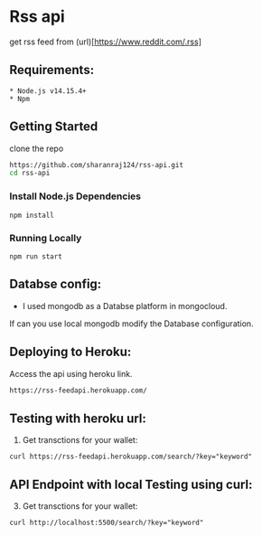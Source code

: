 # Rss api
  get rss feed from (url)[https://www.reddit.com/.rss]


## Requirements:

    * Node.js v14.15.4+
    * Npm

## Getting Started

clone the repo

```bash
https://github.com/sharanraj124/rss-api.git
cd rss-api
```

### Install Node.js Dependencies

```shell-script
npm install
```

### Running Locally

```
npm run start
```

## Databse config:

  * I used mongodb as a Databse platform in mongocloud.

  If can you use local mongodb modify the Database configuration.

## Deploying to Heroku:
  Access the api using heroku link.

```bash
https://rss-feedapi.herokuapp.com/
```


## Testing with heroku url:

1. Get transctions for your wallet:

```curl
curl https://rss-feedapi.herokuapp.com/search/?key="keyword"
```


## API Endpoint with local Testing using curl:

3. Get transctions for your wallet:

```curl
curl http://localhost:5500/search/?key="keyword"
```
